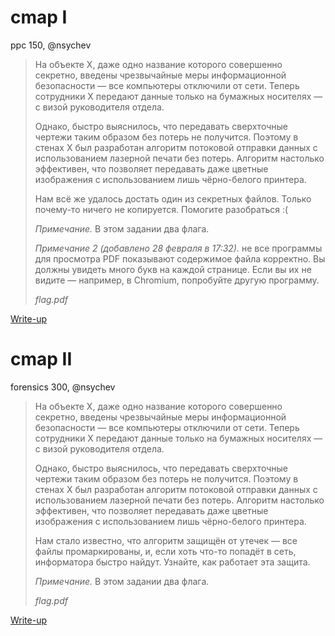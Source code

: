 # cmap I

ppc 150, @nsychev

> На объекте X, даже одно название которого совершенно секретно, введены чрезвычайные меры информационной безопасности — все компьютеры отключили от сети. Теперь сотрудники Х передают данные только на бумажных носителях — с визой руководителя отдела.
> 
> Однако, быстро выяснилось, что передавать сверхточные чертежи таким образом без потерь не получится. Поэтому в стенах Х был разработан алгоритм потоковой отправки данных с использованием лазерной печати без потерь. Алгоритм настолько эффективен, что позволяет передавать даже цветные изображения с использованием лишь чёрно-белого принтера.
> 
> Нам всё же удалось достать один из секретных файлов. Только почему-то ничего не копируется. Помогите разобраться :(
> 
> _Примечание._ В этом задании два флага.
>
> _Примечание 2 (добавлено 28 февраля в 17:32)._ не все программы для просмотра PDF показывают содержимое файла корректно. Вы должны увидеть много букв на каждой странице. Если вы их не видите — например, в Chromium, попробуйте другую программу.
>
> _flag.pdf_

[Write-up](WRITEUP.cmap1.md)


# cmap II

forensics 300, @nsychev

> На объекте X, даже одно название которого совершенно секретно, введены чрезвычайные меры информационной безопасности — все компьютеры отключили от сети. Теперь сотрудники Х передают данные только на бумажных носителях — с визой руководителя отдела.
>
> Однако, быстро выяснилось, что передавать сверхточные чертежи таким образом без потерь не получится. Поэтому в стенах Х был разработан алгоритм потоковой отправки данных с использованием лазерной печати без потерь. Алгоритм настолько эффективен, что позволяет передавать даже цветные изображения с использованием лишь чёрно-белого принтера.
>
> Нам стало известно, что алгоритм защищён от утечек — все файлы промаркированы, и, если хоть что-то попадёт в сеть, информатора быстро найдут. Узнайте, как работает эта защита.
>
> _Примечание._ В этом задании два флага.
>
> _flag.pdf_

[Write-up](WRITEUP.cmap2.md)
